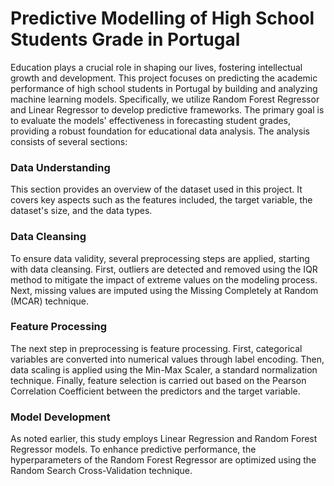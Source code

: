 # Predictive Modelling of High School Students Grade in Portugal
Education plays a crucial role in shaping our lives, fostering intellectual growth and development. This project focuses on predicting the academic performance of high school students in Portugal by building and analyzing machine learning models. Specifically, we utilize Random Forest Regressor and Linear Regressor to develop predictive frameworks. The primary goal is to evaluate the models' effectiveness in forecasting student grades, providing a robust foundation for educational data analysis. The analysis consists of several sections:
### Data Understanding
This section provides an overview of the dataset used in this project. It covers key aspects such as the features included, the target variable, the dataset's size, and the data types.
### Data Cleansing
To ensure data validity, several preprocessing steps are applied, starting with data cleansing. First, outliers are detected and removed using the IQR method to mitigate the impact of extreme values on the modeling process. Next, missing values are imputed using the Missing Completely at Random (MCAR) technique.
### Feature Processing
The next step in preprocessing is feature processing. First, categorical variables are converted into numerical values through label encoding. Then, data scaling is applied using the Min-Max Scaler, a standard normalization technique. Finally, feature selection is carried out based on the Pearson Correlation Coefficient between the predictors and the target variable.
### Model Development
As noted earlier, this study employs Linear Regression and Random Forest Regressor models. To enhance predictive performance, the hyperparameters of the Random Forest Regressor are optimized using the Random Search Cross-Validation technique.
